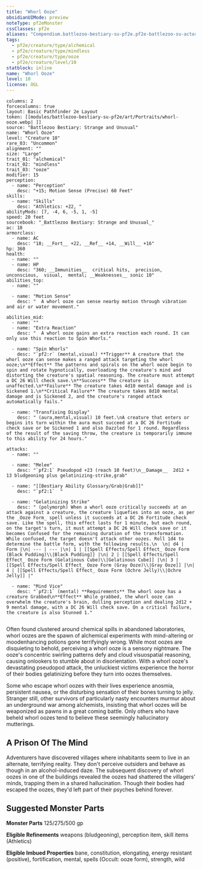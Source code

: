 ```yaml
---
title: "Whorl Ooze"
obsidianUIMode: preview
noteType: pf2eMonster
cssClasses: pf2e
aliases: "Compendium.battlezoo-bestiary-su-pf2e.pf2e-battlezoo-su-actors.Actor.PVncScpbR5s49g4m" 
tags:
  - pf2e/creature/type/alchemical
  - pf2e/creature/type/mindless
  - pf2e/creature/type/ooze
  - pf2e/creature/level/10
statblock: inline
name: "Whorl Ooze"
level: 10
license: OGL
---
```


```statblock
columns: 2
forcecolumns: true
layout: Basic Pathfinder 2e Layout
token: [[modules/battlezoo-bestiary-su-pf2e/art/Portraits/whorl-ooze.webp| ]]
source: "Battlezoo Bestiary: Strange and Unusual"
name: "Whorl Ooze"
level: "Creature 10"
rare_03: "Uncommon"
alignment: ""
size: "Large"
trait_01: "alchemical"
trait_02: "mindless"
trait_03: "ooze"
modifier: 15
perception:
  - name: "Perception"
    desc: "+15; Motion Sense (Precise) 60 Feet"
skills:
  - name: "Skills"
    desc: "Athletics: +22, "
abilityMods: [7, -4, 6, -5, 1, -5]
speed: 20 feet
sourcebook: "_Battlezoo Bestiary: Strange and Unusual_"
ac: 18
armorclass:
  - name: AC
    desc: "18; __Fort__ +22, __Ref__ +14, __Will__ +16"
hp: 360
health:
  - name: ""
  - name: HP
    desc: "360; __Immunities__  critical hits,  precision,  unconscious,  visual,  mental; __Weaknesses__ sonic 10"
abilities_top:
  - name: ""

  - name: "Motion Sense"
    desc: "  A whorl ooze can sense nearby motion through vibration and air or water movement."

abilities_mid:
  - name: ""
  - name: "Extra Reaction"
    desc: "  A whorl ooze gains an extra reaction each round. It can only use this reaction to Spin Whorls."

  - name: "Spin Whorls"
    desc: "`pf2:r` (mental,visual) **Trigger** A creature that the whorl ooze can sense makes a ranged attack targeting the whorl ooze;\n**Effect** The patterns and spirals on the whorl ooze begin to spin and rotate hypnotically, overloading the creature's mind and distorting the creature's spatial reasoning. The creature must attempt a DC 26 Will check save.\n**Success** The creature is unaffected.\n**Failure** The creature takes 4d10 mental damage and is Sickened 1.\n**Critical Failure** The creature takes 8d10 mental damage and is Sickened 2, and the creature's ranged attack automatically fails."

  - name: "Transfixing Display"
    desc: " (aura,mental,visual) 10 feet.\nA creature that enters or begins its turn within the aura must succeed at a DC 26 Fortitude check save or be Sickened 1 and also Dazzled for 1 round. Regardless of the result of the saving throw, the creature is temporarily immune to this ability for 24 hours."

attacks:
  - name: ""

  - name: "Melee"
    desc: "`pf2:1` Pseudopod +23 (reach 10 feet)\n__Damage__  2d12 + 13 bludgeoning plus gelatinizing-strike,grab"

  - name: "[[Bestiary Ability Glossary/Grab|Grab]]"
    desc: "`pf2:1`  "

  - name: "Gelatinizing Strike"
    desc: " (polymorph) When a whorl ooze critically succeeds at an attack against a creature, the creature liquefies into an ooze, as per the _Ooze Form_ spell unless it succeeds at a DC 26 Fortitude check save. Like the spell, this effect lasts for 1 minute, but each round, on the target's turn, it must attempt a DC 26 Will check save or it becomes Confused for the remaining duration of the transformation. While confused, the target doesn't attack other oozes. Roll 1d4 to determine the battle form, with the following results.\n  \n| d4 | Form |\n| --- | --- |\n| 1 | [[Spell Effects/Spell Effect_ Ooze Form (Black Pudding)\\|Black Pudding]] |\n| 2 | [[Spell Effects/Spell Effect_ Ooze Form (Gelatinous Cube)\\|Gelatinous Cube]] |\n| 3 | [[Spell Effects/Spell Effect_ Ooze Form (Gray Ooze)\\|Gray Ooze]] |\n| 4 | [[Spell Effects/Spell Effect_ Ooze Form (Ochre Jelly)\\|Ochre Jelly]] |"

  - name: "Mind Vice"
    desc: "`pf2:1` (mental) **Requirements** The whorl ooze has a creature Grabbed\n**Effect** While grabbed, the whorl ooze can overwhelm the creature's brain, dulling perception and dealing 2d12 + 9 mental damage, with a DC 26 Will check save. On a critical failure, the creature is also Stunned 1."
 
```



Often found clustered around chemical spills in abandoned laboratories, whorl oozes are the spawn of alchemical experiments with mind-altering or moodenhancing potions gone terrifyingly wrong. While most oozes are disquieting to behold, perceiving a whorl ooze is a sensory nightmare. The ooze's concentric swirling patterns defy and cloud visuospatial reasoning, causing onlookers to stumble about in disorientation. With a whorl ooze's devastating pseudopod attack, the unluckiest victims experience the horror of their bodies gelatinizing before they turn into oozes themselves.

Some who escape whorl oozes with their lives experience anosmia, persistent nausea, or the disturbing sensation of their bones turning to jelly. Stranger still, other survivors of particularly nasty encounters murmur about an underground war among alchemists, insisting that whorl oozes will be weaponized as pawns in a great coming battle. Only others who have beheld whorl oozes tend to believe these seemingly hallucinatory mutterings.

## A Prison Of The Mind

Adventurers have discovered villages where inhabitants seem to live in an alternate, terrifying reality. They don't perceive outsiders and behave as though in an alcohol-induced daze. The subsequent discovery of whorl oozes in one of the buildings revealed the oozes had shattered the villagers' minds, trapping them in a shared hallucination. Though their bodies had escaped the oozes, they'd left part of their psyches behind forever.

## Suggested Monster Parts

**Monster Parts** 125/275/500 gp

**Eligible Refinements** weapons (bludgeoning), perception item, skill items (Athletics)

**Eligible Imbued Properties** bane, constitution, elongating, energy resistant (positive), fortification, mental, spells (Occult: ooze form), strength, wild
